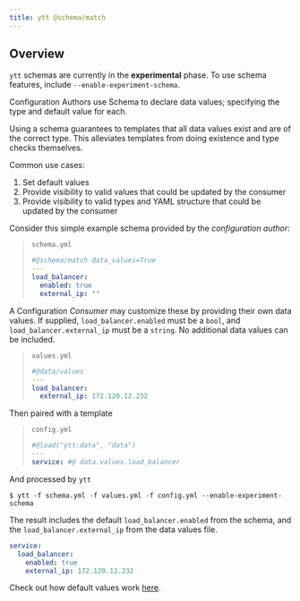 ```yaml
---
title: ytt @schema/match
---
```


## Overview

`ytt` schemas are currently in the **experimental** phase. To use schema features, include `--enable-experiment-schema`.

Configuration Authors use Schema to declare data values; specifying the type and default value for each.

Using a schema guarantees to templates that all data values exist and are of the correct type. This alleviates templates from doing existence and type checks themselves.

Common use cases:

1. Set default values
1. Provide visibility to valid values that could be updated by the consumer 
1. Provide visibility to valid types and YAML structure that could be updated by the consumer

Consider this simple example schema provided by the _configuration author_:

> `schema.yml`
> ```yaml
> #@schema/match data_values=True
> ---
> load_balancer:
>   enabled: true
>   external_ip: ""
> ```
A Configuration _Consumer_ may customize these by providing their own data values. If supplied, `load_balancer.enabled` must be a `bool`, and `load_balancer.external_ip` must be a `string`. No additional data values can be included.

> `values.yml`
> ```yaml
> #@data/values
> ---
> load_balancer:
>   external_ip: 172.120.12.232
> ```

Then paired with a template
> `config.yml`
> ```yaml
> #@load("ytt:data", "data")
> ---
> service: #@ data.values.load_balancer
> ```
> 
And processed by `ytt`
```console
$ ytt -f schema.yml -f values.yml -f config.yml --enable-experiment-schema
```

The result includes the default `load_balancer.enabled` from the schema, and the `load_balancer.external_ip` from the data values file.
```yaml
service:
  load_balancer:
    enabled: true
    external_ip: 172.120.12.232
```
  
Check out how default values work [here](lang-ref-ytt-schema.md#inferring-default-values).
